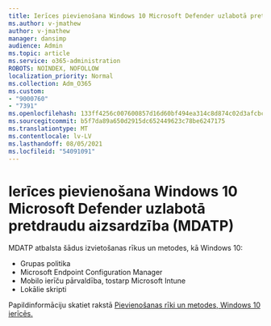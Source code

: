 ```yaml
---
title: Ierīces pievienošana Windows 10 Microsoft Defender uzlabotā pretdraudu aizsardzība (MDATP)
ms.author: v-jmathew
author: v-jmathew
manager: dansimp
audience: Admin
ms.topic: article
ms.service: o365-administration
ROBOTS: NOINDEX, NOFOLLOW
localization_priority: Normal
ms.collection: Adm_O365
ms.custom:
- "9000760"
- "7391"
ms.openlocfilehash: 133ff4256c007600857d16d60bf494ea314c8d874c02d3afcbc3ff1a29b9c802
ms.sourcegitcommit: b5f7da89a650d2915dc652449623c78be6247175
ms.translationtype: MT
ms.contentlocale: lv-LV
ms.lasthandoff: 08/05/2021
ms.locfileid: "54091091"
---
```

# <a name="onboard-a-windows-10-device-to-microsoft-defender-advanced-threat-protection-mdatp"></a>Ierīces pievienošana Windows 10 Microsoft Defender uzlabotā pretdraudu aizsardzība (MDATP)

MDATP atbalsta šādus izvietošanas rīkus un metodes, kā Windows 10:

- Grupas politika
- Microsoft Endpoint Configuration Manager
- Mobilo ierīču pārvaldība, tostarp Microsoft Intune
- Lokālie skripti

Papildinformāciju skatiet rakstā [Pievienošanas rīki un metodes, Windows 10 ierīcēs.](https://go.microsoft.com/fwlink/?linkid=2143460)
